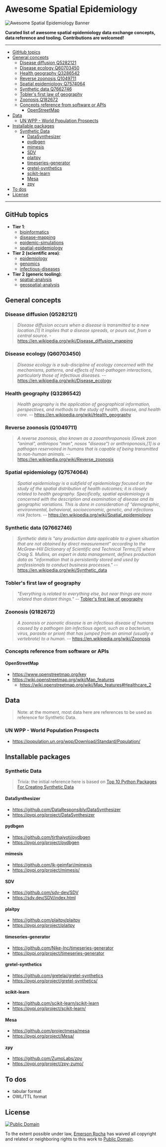 # Awesome Spatial Epidemiology
![Awesome Spatial Epidemiology Banner](img/awesome-spatial-epidemiology.jpg)

**Curated list of awesome spatial epidemiology data exchange concepts, data reference and tooling. Contributions are welcomed!**


---

<!-- TOC depthfrom:2 orderedlist:false -->

- [GitHub topics](#github-topics)
- [General concepts](#general-concepts)
    - [Disease diffusion Q5282121](#disease-diffusion-q5282121)
    - [Disease ecology Q60703450](#disease-ecology-q60703450)
    - [Health geography Q3286542](#health-geography-q3286542)
    - [Reverse zoonosis Q1049711](#reverse-zoonosis-q1049711)
    - [Spatial epidemiology Q7574064](#spatial-epidemiology-q7574064)
    - [Synthetic data Q7662746](#synthetic-data-q7662746)
    - [Tobler's first law of geography](#toblers-first-law-of-geography)
    - [Zoonosis Q182672](#zoonosis-q182672)
    - [Concepts reference from software or APIs](#concepts-reference-from-software-or-apis)
        - [OpenStreetMap](#openstreetmap)
- [Data](#data)
    - [UN WPP - World Population Prospects](#un-wpp---world-population-prospects)
- [Installable packages](#installable-packages)
    - [Synthetic Data](#synthetic-data)
        - [DataSynthesizer](#datasynthesizer)
        - [pydbgen](#pydbgen)
        - [mimesis](#mimesis)
        - [SDV](#sdv)
        - [plaitpy](#plaitpy)
        - [timeseries-generator](#timeseries-generator)
        - [gretel-synthetics](#gretel-synthetics)
        - [scikit-learn](#scikit-learn)
        - [Mesa](#mesa)
        - [zpy](#zpy)
- [To dos](#to-dos)
- [License](#license)

<!-- /TOC -->

---

## GitHub topics

- **Tier 1**:
  - [bioinformatics](https://github.com/topics/bioinformatics)
  - [disease-mapping](https://github.com/topics/disease-mapping)
  - [epidemic-simulations](https://github.com/topics/epidemic-simulations)
  - [spatial-epidemiology](https://github.com/topics/spatial-epidemiology)
- **Tier 2 (scientific area)**:  
  - [epidemiology](https://github.com/topics/epidemiology)
  - [genomics](https://github.com/topics/genomics)
  - [infectious-diseases](https://github.com/topics/infectious-diseases)
- **Tier 2 (generic tooling)**:  
  - [spatial-analysis](https://github.com/topics/spatial-analysis)
  - [geospatial-analysis](https://github.com/topics/geospatial-analysis)

## General concepts

### Disease diffusion (Q5282121)
> _Disease diffusion occurs when a disease is transmitted to a new location.[1] It implies that a disease spreads, or pours out, from a central source._ - https://en.wikipedia.org/wiki/Disease_diffusion_mapping

### Disease ecology (Q60703450)
> _Disease ecology is a sub-discipline of ecology concerned with the mechanisms, patterns, and effects of host-pathogen interactions, particularly those of infectious diseases._ -- https://en.wikipedia.org/wiki/Disease_ecology

### Health geography (Q3286542)

> _Health geography is the application of geographical information, perspectives, and methods to the study of health, disease, and health care._ -- https://en.wikipedia.org/wiki/Health_geography

### Reverse zoonosis (Q1049711)
> _A reverse zoonosis, also known as a zooanthroponosis (Greek zoon "animal", anthropos "man", nosos "disease") or anthroponosis,[1] is a pathogen reservoired in humans that is capable of being transmitted to non-human animals._ -- https://en.wikipedia.org/wiki/Reverse_zoonosis

### Spatial epidemiology (Q7574064)
> _Spatial epidemiology is a subfield of epidemiology focused on the study of the spatial distribution of health outcomes; it is closely related to health geography. Specifically, spatial epidemiology is concerned with the description and examination of disease and its geographic variations. This is done in consideration of “demographic, environmental, behavioral, socioeconomic, genetic, and infections risk factors._ -- https://en.wikipedia.org/wiki/Spatial_epidemiology

### Synthetic data (Q7662746)

> _Synthetic data is "any production data applicable to a given situation that are not obtained by direct measurement" according to the McGraw-Hill Dictionary of Scientific and Technical Terms;[1] where Craig S. Mullins, an expert in data management, defines production data as "information that is persistently stored and used by professionals to conduct business processes."_ -- https://en.wikipedia.org/wiki/Synthetic_data

### Tobler's first law of geography
> _"Everything is related to everything else, but near things are more related than distant things."_ -- [Tobler's first law of geography](https://en.wikipedia.org/wiki/Tobler%27s_first_law_of_geography)

### Zoonosis (Q182672)
> _A zoonosis or zoonotic disease is an infectious disease of humans caused by a pathogen (an infectious agent, such as a bacterium, virus, parasite or prion) that has jumped from an animal (usually a vertebrate) to a human._ -- https://en.wikipedia.org/wiki/Zoonosis

### Concepts reference from software or APIs

#### OpenStreetMap
- https://www.openstreetmap.org/key
- https://wiki.openstreetmap.org/wiki/Map_features
  - https://wiki.openstreetmap.org/wiki/Map_features#Healthcare_2

## Data

> Note: at the moment, most data here are references to be used as reference for Synthetic Data.

### UN WPP - World Population Prospects

- https://population.un.org/wpp/Download/Standard/Population/

## Installable packages

### Synthetic Data
> Trivia: the initial reference here is based on [Top 10 Python Packages For Creating Synthetic Data](https://www.activestate.com/blog/top-10-python-packages-for-creating-synthetic-data/)


#### DataSynthesizer

- https://github.com/DataResponsibly/DataSynthesizer
- https://pypi.org/project/DataSynthesizer

#### pydbgen
- https://github.com/tirthajyoti/pydbgen
- https://pypi.org/project/pydbgen

#### mimesis

- https://github.com/lk-geimfari/mimesis
- https://pypi.org/project/mimesis/

#### SDV
- https://github.com/sdv-dev/SDV
- https://sdv.dev/SDV/index.html

#### plaitpy
- https://github.com/plaitpy/plaitpy
- https://pypi.org/project/plaitpy

#### timeseries-generator
- https://github.com/Nike-Inc/timeseries-generator
- https://pypi.org/project/timeseries-generator

#### gretel-synthetics
- https://github.com/gretelai/gretel-synthetics
- https://pypi.org/project/gretel-synthetics/

#### scikit-learn
- https://github.com/scikit-learn/scikit-learn
- https://pypi.org/project/scikit-learn/

#### Mesa
- https://github.com/projectmesa/mesa
- https://pypi.org/project/Mesa/

#### zpy
- https://github.com/ZumoLabs/zpy
- https://pypi.org/project/zpy-zumo/

## To dos

- tabular format
- OWL/TTL format

## License

[![Public Domain](https://i.creativecommons.org/p/zero/1.0/88x31.png)](UNLICENSE)

To the extent possible under law, [Emerson Rocha](https://github.com/fititnt)
has waived all copyright and related or neighboring rights to this work to
[Public Domain](UNLICENSE).
